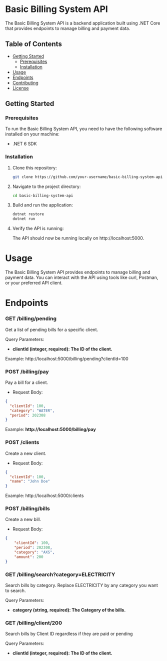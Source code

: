 # Basic Billing System API

The Basic Billing System API is a backend application built using .NET Core that provides endpoints to manage billing and payment data.

## Table of Contents

- [Getting Started](#getting-started)
  - [Prerequisites](#prerequisites)
  - [Installation](#installation)
- [Usage](#usage)
- [Endpoints](#endpoints)
- [Contributing](#contributing)
- [License](#license)

## Getting Started

### Prerequisites

To run the Basic Billing System API, you need to have the following software installed on your machine:

- .NET 6 SDK

### Installation

1. Clone this repository:

   ```bash
   git clone https://github.com/your-username/basic-billing-system-api.git
2.  Navigate to the project directory:
    ```bash
    cd basic-billing-system-api
3. Build and run the application:
    ```bash
    dotnet restore
    dotnet run
4. Verify the API is running:

    The API should now be running locally on http://localhost:5000.


# Usage

The Basic Billing System API provides endpoints to manage billing and payment data. You can interact with the API using tools like curl, Postman, or your preferred API client.

# Endpoints

### GET /billing/pending

Get a list of pending bills for a specific client.

Query Parameters:
- **clientId (integer, required): The ID of the client.**

Example: http://localhost:5000/billing/pending?clientId=100

### POST /billing/pay

Pay a bill for a client.
- Request Body:

```json 
{
  "clientId": 100,
  "category": "WATER",
  "period": 202308
}
```
Example: **http://localhost:5000/billing/pay**

### POST /clients
Create a new client.

- Request Body:

```json 
{
  "clientId": 100,
  "name": "John Doe"
}
``` 
Example: http://localhost:5000/clients

### POST /billing/bills
Create a new bill.
- Request Body:
```json 
{
    "clientId": 100,
    "period": 202308,
    "category": "AXS",
    "amount": 200
}
```
### GET /billing/search?category=ELECTRICITY
Search bills by category. Replace ELECTRICITY by any category you want to search.

Query Parameters:
- **category (string, required): The Category of the bills.**

### GET /billing/client/200

Search bills by Client ID regardless if they are paid or pending

Query Parameters:
- **clientId (integer, required): The ID of the client.**